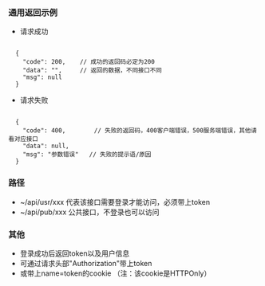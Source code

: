  ### 通用返回示例

- 请求成功
``` 
  
  {
    "code": 200,  	// 成功的返回码必定为200
    "data": "",  	// 返回的数据，不同接口不同
    "msg": null
  }
```

- 请求失败
``` 

  {
    "code": 400,  		// 失败的返回码，400客户端错误，500服务端错误，其他请看对应接口
    "data": null,  
    "msg": "参数错误" 	// 失败的提示语/原因  
  }
```

### 路径

- ~/api/usr/xxx 代表该接口需要登录才能访问，必须带上token
- ~/api/pub/xxx 公共接口，不登录也可以访问


### 其他
- 登录成功后返回token以及用户信息    
- 可通过请求头部"Authorization"带上token
- 或带上name=token的cookie （注：该cookie是HTTPOnly）


